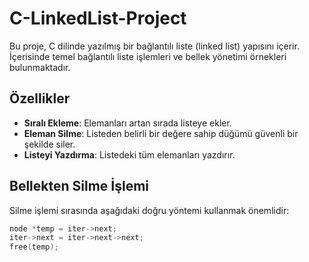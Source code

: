 # C-LinkedList-Project

Bu proje, C dilinde yazılmış bir bağlantılı liste (linked list) yapısını içerir. İçerisinde temel bağlantılı liste işlemleri ve bellek yönetimi örnekleri bulunmaktadır.

## Özellikler
- **Sıralı Ekleme**: Elemanları artan sırada listeye ekler.
- **Eleman Silme**: Listeden belirli bir değere sahip düğümü güvenli bir şekilde siler.
- **Listeyi Yazdırma**: Listedeki tüm elemanları yazdırır.

## Bellekten Silme İşlemi

Silme işlemi sırasında aşağıdaki doğru yöntemi kullanmak önemlidir:

```c
node *temp = iter->next;
iter->next = iter->next->next;
free(temp);